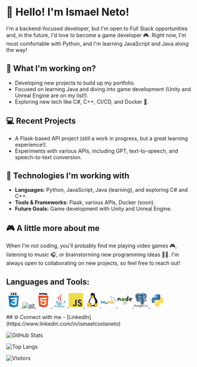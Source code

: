 # 👋 Hello! I'm Ismael Neto!

I'm a backend-focused developer, but I'm open to Full Stack opportunities and, in the future, I'd love to become a game developer 🎮. Right now, I'm most comfortable with Python, and I'm learning JavaScript and Java along the way!

## 🚀 What I'm working on?
- Developing new projects to build up my portfolio.
- Focused on learning Java and diving into game development (Unity and Unreal Engine are on my list!).
- Exploring new tech like C#, C++, CI/CD, and Docker 🐳.

## 💻 Recent Projects
- A Flask-based API project (still a work in progress, but a great learning experience!).
- Experiments with various APIs, including GPT, text-to-speech, and speech-to-text conversion.

## 🔧 Technologies I'm working with
- **Languages:** Python, JavaScript, Java (learning), and exploring C# and C++.
- **Tools & Frameworks:** Flask, various APIs, Docker (soon).
- **Future Goals:** Game development with Unity and Unreal Engine.

## 🎮 A little more about me
When I'm not coding, you'll probably find me playing video games 🎮, listening to music 🎧, or brainstorming new programming ideas 👨‍💻. I'm always open to collaborating on new projects, so feel free to reach out!
## Languages and Tools:
<p align="left"> <a href="https://www.w3schools.com/css/" target="_blank" rel="noreferrer"> <img src="https://raw.githubusercontent.com/devicons/devicon/master/icons/css3/css3-original-wordmark.svg" alt="css3" width="40" height="40"/> </a> <a href="https://git-scm.com/" target="_blank" rel="noreferrer"> <img src="https://www.vectorlogo.zone/logos/git-scm/git-scm-icon.svg" alt="git" width="40" height="40"/> </a> <a href="https://www.w3.org/html/" target="_blank" rel="noreferrer"> <img src="https://raw.githubusercontent.com/devicons/devicon/master/icons/html5/html5-original-wordmark.svg" alt="html5" width="40" height="40"/> </a> <a href="https://www.java.com" target="_blank" rel="noreferrer"> <img src="https://raw.githubusercontent.com/devicons/devicon/master/icons/java/java-original.svg" alt="java" width="40" height="40"/> </a> <a href="https://developer.mozilla.org/en-US/docs/Web/JavaScript" target="_blank" rel="noreferrer"> <img src="https://raw.githubusercontent.com/devicons/devicon/master/icons/javascript/javascript-original.svg" alt="javascript" width="40" height="40"/> </a> <a href="https://www.linux.org/" target="_blank" rel="noreferrer"> <img src="https://raw.githubusercontent.com/devicons/devicon/master/icons/linux/linux-original.svg" alt="linux" width="40" height="40"/> </a> <a href="https://www.mysql.com/" target="_blank" rel="noreferrer"> <img src="https://raw.githubusercontent.com/devicons/devicon/master/icons/mysql/mysql-original-wordmark.svg" alt="mysql" width="40" height="40"/> </a> <a href="https://nodejs.org" target="_blank" rel="noreferrer"> <img src="https://raw.githubusercontent.com/devicons/devicon/master/icons/nodejs/nodejs-original-wordmark.svg" alt="nodejs" width="40" height="40"/> </a> <a href="https://www.postgresql.org" target="_blank" rel="noreferrer"> <img src="https://raw.githubusercontent.com/devicons/devicon/master/icons/postgresql/postgresql-original-wordmark.svg" alt="postgresql" width="40" height="40"/> </a> <a href="https://www.python.org" target="_blank" rel="noreferrer"> <img src="https://raw.githubusercontent.com/devicons/devicon/master/icons/python/python-original.svg" alt="python" width="40" height="40"/> </a> </p>
## 🌐 Connect with me
- [LinkedIn](https://www.linkedin.com/in/ismaelcostaneto)

![GitHub Stats](https://github-readme-stats.vercel.app/api?username=ismaelnetodev&show_icons=true&theme=radical)

![Top Langs](https://github-readme-stats.vercel.app/api/top-langs/?username=ismaelnetodev&layout=compact&theme=radical)

![Visitors](https://visitor-badge.glitch.me/badge?page_id=ismaelnetodev)
